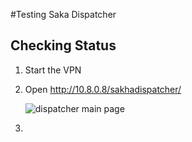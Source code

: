 #Testing Saka Dispatcher

## Checking Status
1. Start the VPN
2. Open http://10.8.0.8/sakhadispatcher/ 
   
   ![dispatcher main page](https://github.com/hackergram/sakhacabs/blob/master/docs/dispatcher_main_interface.png, "screenshot1")
3. 


